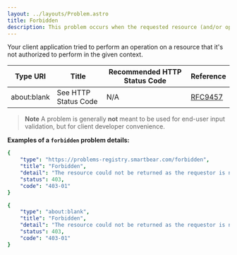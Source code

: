 ```yaml
---
layout: ../layouts/Problem.astro
title: Forbidden
description: This problem occurs when the requested resource (and/or operation combination) is not authorized for the requesting client (and or authorization context).
---
```


Your client application tried to perform an operation on a resource that it's not authorized to perform in the given context.

| Type URI | Title | Recommended HTTP Status Code | Reference |
|----------|-------|------------------------------|-----------|
|about:blank|See HTTP Status Code|N/A|[RFC9457](https://www.iana.org/go/rfc9457)|


> **Note** A problem is generally **not** meant to be used for end-user input validation, but for client developer convenience. 


**Examples of a `forbidden` problem details:**
```yaml
{
    "type": "https://problems-registry.smartbear.com/forbidden",
    "title": "Forbidden",
    "detail": "The resource could not be returned as the requestor is not authorized",
    "status": 403,
    "code": "403-01"    
}
```

```yaml
{
    "type": "about:blank",
    "title": "Forbidden",
    "detail": "The resource could not be returned as the requestor is not authorized",
    "status": 403,
    "code": "403-01"    
}
```
